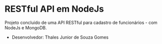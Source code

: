 # RESTful API em NodeJs
Projeto concluido de uma API RESTful para cadastro de funcionários - com NodeJs e MongoDB.
- Desenvolvedor: Thales Junior de Souza Gomes